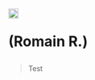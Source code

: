 # <div><img src="https://images.emojiterra.com/twitter/v13.0/512px/1f1eb-1f1f7.png" width="20" height="20"/> <p style="font-size='10px'">(Romain R.)</p></div>
> Test
